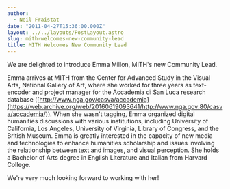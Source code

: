 ```yaml
---
author:
  - Neil Fraistat
date: "2011-04-27T15:36:00.000Z"
layout: ../../layouts/PostLayout.astro
slug: mith-welcomes-new-community-lead
title: MITH Welcomes New Community Lead
---
```


We are delighted to introduce Emma Millon, MITH's new Community Lead.

Emma arrives at MITH from the Center for Advanced Study in the Visual Arts, National Gallery of Art, where she worked for three years as text-encoder and project manager for the Accademia di San Luca research database ([http://www.nga.gov/casva/accademia](https://web.archive.org/web/20160619093641/http://www.nga.gov:80/casva/accademia/)). When she wasn't tagging, Emma organized digital humanities discussions with various institutions, including University of California, Los Angeles, University of Virginia, Library of Congress, and the British Museum. Emma is greatly interested in the capacity of new media and technologies to enhance humanities scholarship and issues involving the relationship between text and images, and visual perception. She holds a Bachelor of Arts degree in English Literature and Italian from Harvard College.

We're very much looking forward to working with her!
